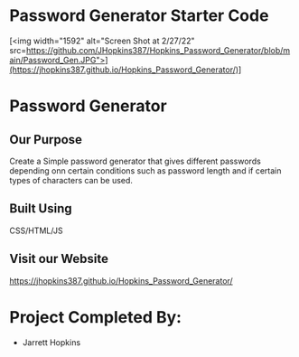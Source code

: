 # Password Generator Starter Code
[<img width="1592" alt="Screen Shot at 2/27/22" src=https://github.com/JHopkins387/Hopkins_Password_Generator/blob/main/Password_Gen.JPG">](https://jhopkins387.github.io/Hopkins_Password_Generator/)]

# Password Generator

## Our Purpose
Create a Simple password generator that gives different passwords depending onn certain conditions such as password length and if certain types of characters can be used.

## Built Using
CSS/HTML/JS

## Visit our Website

https://jhopkins387.github.io/Hopkins_Password_Generator/

# Project Completed By:
 
* Jarrett Hopkins
